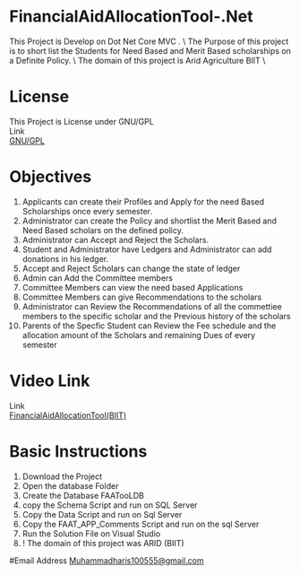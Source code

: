 # FinancialAidAllocationTool-.Net

This Project is Develop on Dot Net Core MVC . \ 
The Purpose of this project is to short list the Students for Need Based and Merit Based scholarships on a Definite Policy. \ 
The domain of this project is Arid Agriculture BIIT \

# License
This Project is License under GNU/GPL \
Link\
[GNU/GPL](https://www.gnu.org/licenses/gpl-3.0.en.html)

# Objectives
1. Applicants can create their Profiles and Apply for the need Based Scholarships once every semester.
2. Administrator can create the Policy and shortlist the Merit Based and Need Based scholars on the defined policy.
3. Administrator can Accept and Reject the Scholars.
4. Student and Administrator have Ledgers and Administrator can add donations in his ledger.
5. Accept and Reject Scholars can change the state of ledger
6. Admin can Add the Committee members
7. Committee Members can view the need based Applications 
8. Committee Members can give Recommendations to the scholars
9. Administrator can Review the Recommendations of all the commettiee members to the specific scholar and the Previous history of the scholars
10. Parents of the Specfic Student can Review the Fee schedule and the allocation amount of the Scholars and remaining Dues of every semester

# Video Link
Link\
[FinancialAidAllocationTool(BIIT)](https://u.pcloud.link/publink/show?code=XZPYcNXZCFLMVB8dUTFIg8sJ1MoXl4FWYNXX)

# Basic Instructions
1. Download the Project
2. Open the database Folder
3. Create the Database FAATooLDB 
4. copy the Schema Script and run on SQL Server 
5. Copy the Data Script and run on Sql Server 
6. Copy the FAAT_APP_Comments Script and run on the sql Server
7. Run the Solution File on Visual Studio 
8. ! The domain of this project was ARID (BIIT)

#Email Address
Muhammadharis100555@gmail.com



